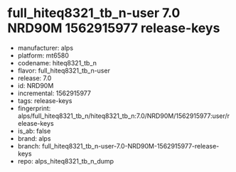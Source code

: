 # full_hiteq8321_tb_n-user 7.0 NRD90M 1562915977 release-keys
- manufacturer: alps
- platform: mt6580
- codename: hiteq8321_tb_n
- flavor: full_hiteq8321_tb_n-user
- release: 7.0
- id: NRD90M
- incremental: 1562915977
- tags: release-keys
- fingerprint: alps/full_hiteq8321_tb_n/hiteq8321_tb_n:7.0/NRD90M/1562915977:user/release-keys
- is_ab: false
- brand: alps
- branch: full_hiteq8321_tb_n-user-7.0-NRD90M-1562915977-release-keys
- repo: alps_hiteq8321_tb_n_dump
